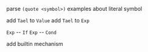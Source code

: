 parse `(quote <symbol>)`
examples about literal symbol

add `Tael` to `Value`
add `Tael` to `Exp`

`Exp` -- `If`
`Exp` -- `Cond`

add builtin mechanism
